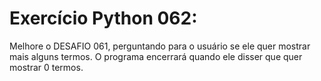 # Exercício Python 062: 
Melhore o DESAFIO 061, perguntando para o usuário se ele quer mostrar mais alguns termos. O programa encerrará quando ele 
disser que quer mostrar 0 termos.